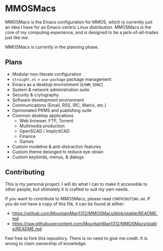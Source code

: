 # MMOSMacs

MMOSMacs is the Emacs configuration for MMOS, which is currently just an
idea I have for an Emacs-centric Linux distribution. MMOSMacs is the
core of my computing experience, and is designed to be a
jack-of-all-trades just like me.

MMOSMacs is currently in the planning phase.


## Plans

- Modular non-literate configuration
- `straight.el` + `use-package` package management
- Emacs as a desktop environment (`EXWM`, `EDNC`)
- System & network administration suite
- Security & crytography
- Software development environment
- Communications (Email, RSS, IRC, Matrix, etc.)
- Opinionated PKMS and publishing suite
- Common desktop applications
    - Web browser, FTP, Torrent
    - Multimedia production
    - OpenSCAD / ImplicitCAD
    - Finance
    - Games
- Custom modeline & anti-distraction features
- Custom theme deisnged to reduce eye-strain
- Custom keybinds, menus, & dialogs

## Contributing

This is my personal project. I will do what I can to make it accessible
to other people, but ultimately it is crafted to suit my own needs.

If you want to contribute to MMOSMacs, please read `CONTRIBUTING.md`. If
you do not have a copy of this file, it can be found at either:
- https://github.com/MountainMan1312/MMOSMacs/blob/stable/README.md
- https://raw.githubusercontent.com/MountainMan1312/MMOSMacs/stable/README.md

Feel free to fork this repository. There is no need to give me credit.
It is wrong to claim ownership of knowledge.
